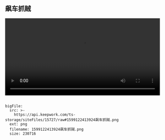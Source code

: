 ## 飙车抓贼 


 <video width="100%" controls controlslist="nodownload nofullscreen noremoteplayback" disablePictureInPicture>
  <source src="https://api.keepwork.com/ts-storage/siteFiles/15499/raw" type="video/mp4" />
  你的浏览器不支持播放
</video>
 
 
```@BigFile

bigFile:
  src: >-
    https://api.keepwork.com/ts-storage/siteFiles/15727/raw#1599122413924飙车抓贼.png
  ext: png
  filename: 1599122413924飙车抓贼.png
  size: 230716
          
```